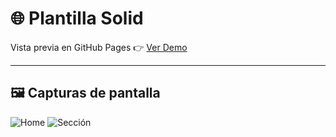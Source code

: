# 🌐 Plantilla Solid

Vista previa en GitHub Pages 👉 [Ver Demo](https://andres3123.github.io/Andres3123.github.oi/)

---

## 🖼️ Capturas de pantalla

![Home](./screenshots/home.png)
![Sección](./screenshots/section.png)

